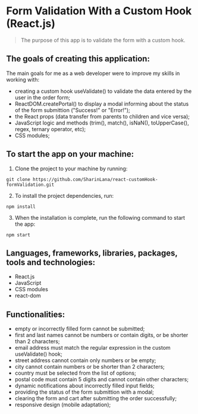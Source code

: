 # Form Validation With a Custom Hook (React.js)

> The purpose of this app is to validate the form with a custom hook.

## The goals of creating this application:

The main goals for me as a web developer were to improve my skills in working with:

- creating a custom hook useValidate() to validate the data entered by the user in the order form;
- ReactDOM.createPortal() to display a modal informing about the status of the form submittion ("Success!" or "Error!");
- the React props (data transfer from parents to children and vice versa);
- JavaScript logic and methods (trim(), match(), isNaN(), toUpperCase(), regex, ternary operator, etc);
- CSS modules;

## To start the app on your machine:

1. Clone the project to your machine by running:

```
git clone https://github.com/SharinLana/react-customHook-formValidation.git
```

2. To install the project dependencies, run:

```
npm install
```

3. When the installation is complete, run the following command to start the app:

```
npm start
```

## Languages, frameworks, libraries, packages, tools and technologies:

- React.js
- JavaScript
- CSS modules
- react-dom

## Functionalities:

- empty or incorrectly filled form cannot be submitted;
- first and last names cannot be numbers or contain digits, or be shorter than 2 characters;
- email address must match the regular expression in the custom useValidate() hook;
- street address cannot contain only numbers or be empty;
- city cannot contain numbers or be shorter than 2 characters;
- country must be selected from the list of options;
- postal code must contain 5 digits and cannot contain other characters;
- dynamic notifications about incorrectly filled input fields;
- providing the status of the form submittion with a modal;
- clearing the form and cart after submitting the order successfully;
- responsive design (mobile adaptation);
